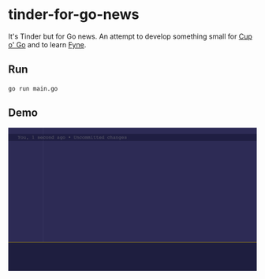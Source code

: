 # tinder-for-go-news

It's Tinder but for Go news. An attempt to develop something small for
[Cup o' Go](cupogo.dev) and to learn [Fyne](https://fyne.io/).

## Run

```
go run main.go
```

## Demo

![demo](assets/fyne-demo.gif "Demo")
